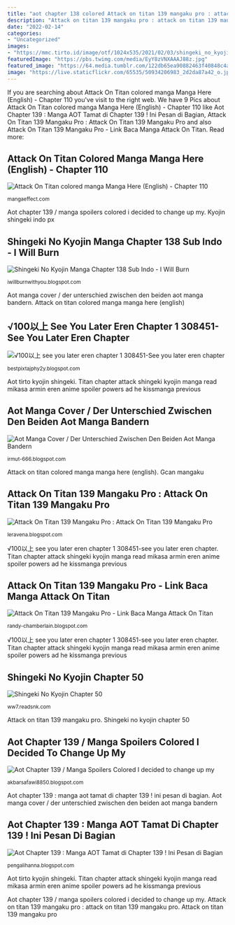 ```yaml
---
title: "aot chapter 138 colored Attack on titan 139 mangaku pro : attack on titan 139 mangaku pro"
description: "Attack on titan 139 mangaku pro : attack on titan 139 mangaku pro"
date: "2022-02-14"
categories:
- "Uncategorized"
images:
- "https://mmc.tirto.id/image/otf/1024x535/2021/02/03/shingeki_no_kyojin_manga_volume_1.jpg"
featuredImage: "https://pbs.twimg.com/media/EyY8zVNXAAAJ88z.jpg"
featured_image: "https://64.media.tumblr.com/122db65ea90882463f40848c4aa68cac/1e14b14e2940c893-02/s400x600/317102e227417d3fb2cb745a7b3ff9062893f1e0.jpg"
image: "https://live.staticflickr.com/65535/50934206983_2d2da87a42_o.jpg"
---
```


If you are searching about Attack On Titan colored manga Manga Here (English) - Chapter 110 you've visit to the right web. We have 9 Pics about Attack On Titan colored manga Manga Here (English) - Chapter 110 like Aot Chapter 139 : Manga AOT Tamat di Chapter 139 ! Ini Pesan di Bagian, Attack On Titan 139 Mangaku Pro : Attack On Titan 139 Mangaku Pro and also Attack On Titan 139 Mangaku Pro - Link Baca Manga Attack On Titan. Read more:

## Attack On Titan Colored Manga Manga Here (English) - Chapter 110

![Attack On Titan colored manga Manga Here (English) - Chapter 110](https://mangaeffect.com/wp-content/uploads/WP-manga/data/manga_5fd338f1cf02a/bd0041f13f78ebae143711e9218e488c/5.jpg "Kyojin shingeki indo px")

<small>mangaeffect.com</small>

Aot chapter 139 / manga spoilers colored i decided to change up my. Kyojin shingeki indo px

## Shingeki No Kyojin Manga Chapter 138 Sub Indo - I Will Burn

![Shingeki No Kyojin Manga Chapter 138 Sub Indo - I Will Burn](https://live.staticflickr.com/65535/50934206983_2d2da87a42_o.jpg "Kyojin shingeki indo px")

<small>iwillburnwithyou.blogspot.com</small>

Aot manga cover / der unterschied zwischen den beiden aot manga bandern. Attack on titan colored manga manga here (english)

## √100以上 See You Later Eren Chapter 1 308451-See You Later Eren Chapter

![√100以上 see you later eren chapter 1 308451-See you later eren chapter](https://pbs.twimg.com/media/EyY8zVNXAAAJ88z.jpg "Aot tirto kyojin shingeki")

<small>bestpixtajphy2y.blogspot.com</small>

Aot tirto kyojin shingeki. Titan chapter attack shingeki kyojin manga read mikasa armin eren anime spoiler powers ad he kissmanga previous

## Aot Manga Cover / Der Unterschied Zwischen Den Beiden Aot Manga Bandern

![Aot Manga Cover / Der Unterschied Zwischen Den Beiden Aot Manga Bandern](https://pbs.twimg.com/media/EIRb1fKX0AESvY_.png "Aot tirto kyojin shingeki")

<small>irmut-666.blogspot.com</small>

Attack on titan colored manga manga here (english). Gcan mangaku

## Attack On Titan 139 Mangaku Pro : Attack On Titan 139 Mangaku Pro

![Attack On Titan 139 Mangaku Pro : Attack On Titan 139 Mangaku Pro](https://gcan.net/wp-content/uploads/2021/05/Screenshot-2021-05-31-011241-630x380.png "Attack on titan 139 mangaku pro")

<small>leravena.blogspot.com</small>

√100以上 see you later eren chapter 1 308451-see you later eren chapter. Titan chapter attack shingeki kyojin manga read mikasa armin eren anime spoiler powers ad he kissmanga previous

## Attack On Titan 139 Mangaku Pro - Link Baca Manga Attack On Titan

![Attack On Titan 139 Mangaku Pro - Link Baca Manga Attack On Titan](https://lh6.googleusercontent.com/proxy/t8kQ-uSe3BEGiEbW_MxyYk8sXzWjX93WPbs9jdHNojbmKeN9XbD6o4nGzCATUrJjh9CXpHYPYGRjgHdpz481i8HQKL_O4c5yxmP3dTpF9evLH88KCDKLeyB_PiIRsU2zrxymQjvt9sJ4dQ7FqjCMp_YQkz0=w1200-h630-p-k-no-nu "Aot manga cover / der unterschied zwischen den beiden aot manga bandern")

<small>randy-chamberlain.blogspot.com</small>

√100以上 see you later eren chapter 1 308451-see you later eren chapter. Titan chapter attack shingeki kyojin manga read mikasa armin eren anime spoiler powers ad he kissmanga previous

## Shingeki No Kyojin Chapter 50

![Shingeki No Kyojin Chapter 50](https://cdn.readsnk.com/file/mangap/5/10050000/24.jpg "Gcan mangaku")

<small>ww7.readsnk.com</small>

Attack on titan 139 mangaku pro. Shingeki no kyojin chapter 50

## Aot Chapter 139 / Manga Spoilers Colored I Decided To Change Up My

![Aot Chapter 139 / Manga Spoilers Colored I decided to change up my](https://mmc.tirto.id/image/otf/1024x535/2021/02/03/shingeki_no_kyojin_manga_volume_1.jpg "Aot chapter 139 : manga aot tamat di chapter 139 ! ini pesan di bagian")

<small>akbarsafawi8850.blogspot.com</small>

Aot chapter 139 : manga aot tamat di chapter 139 ! ini pesan di bagian. Aot manga cover / der unterschied zwischen den beiden aot manga bandern

## Aot Chapter 139 : Manga AOT Tamat Di Chapter 139 ! Ini Pesan Di Bagian

![Aot Chapter 139 : Manga AOT Tamat di Chapter 139 ! Ini Pesan di Bagian](https://64.media.tumblr.com/122db65ea90882463f40848c4aa68cac/1e14b14e2940c893-02/s400x600/317102e227417d3fb2cb745a7b3ff9062893f1e0.jpg "Attack on titan 139 mangaku pro : attack on titan 139 mangaku pro")

<small>pengalihanna.blogspot.com</small>

Aot tirto kyojin shingeki. Titan chapter attack shingeki kyojin manga read mikasa armin eren anime spoiler powers ad he kissmanga previous

Aot chapter 139 / manga spoilers colored i decided to change up my. Attack on titan 139 mangaku pro : attack on titan 139 mangaku pro. Attack on titan 139 mangaku pro

